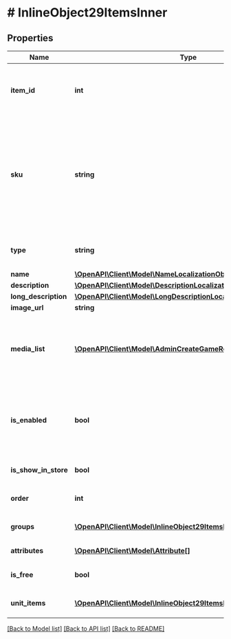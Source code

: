 # # InlineObject29ItemsInner

## Properties

Name | Type | Description | Notes
------------ | ------------- | ------------- | -------------
**item_id** | **int** | Internal unique item ID that is provided upon item creation. | [optional]
**sku** | **string** | Unique item ID. The SKU may contain only lowercase and uppercase Latin alphanumeric characters, periods, dashes, and underscores. | [optional]
**type** | **string** | Type of item. In this case it is always &#x60;unit&#x60;. | [optional]
**name** | [**\OpenAPI\Client\Model\NameLocalizationObject**](NameLocalizationObject.md) |  | [optional]
**description** | [**\OpenAPI\Client\Model\DescriptionLocalizationObject**](DescriptionLocalizationObject.md) |  | [optional]
**long_description** | [**\OpenAPI\Client\Model\LongDescriptionLocalizationObject**](LongDescriptionLocalizationObject.md) |  | [optional]
**image_url** | **string** | Image URL. | [optional]
**media_list** | [**\OpenAPI\Client\Model\AdminCreateGameRequestMediaListInner[]**](AdminCreateGameRequestMediaListInner.md) | Game additional assets such as screenshots, gameplay video and so on. | [optional]
**is_enabled** | **bool** | If disabled, item cannot be purchased and accessed through inventory. | [optional]
**is_show_in_store** | **bool** | Item is available for purchase. | [optional]
**order** | **int** | Game order priority in the list. | [optional]
**groups** | [**\OpenAPI\Client\Model\InlineObject29ItemsInnerGroupsInner[]**](InlineObject29ItemsInnerGroupsInner.md) | Groups the item belongs to. | [optional]
**attributes** | [**\OpenAPI\Client\Model\Attribute[]**](Attribute.md) | List of attributes. | [optional]
**is_free** | **bool** | If &#x60;true&#x60;, the item is free. | [optional] [default to false]
**unit_items** | [**\OpenAPI\Client\Model\InlineObject29ItemsInnerUnitItemsInner[]**](InlineObject29ItemsInnerUnitItemsInner.md) | Game keys for different DRMs. | [optional]

[[Back to Model list]](../../README.md#models) [[Back to API list]](../../README.md#endpoints) [[Back to README]](../../README.md)
